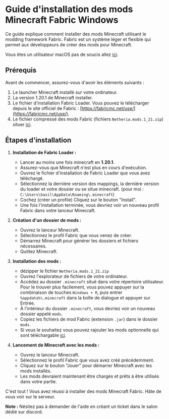 # Guide d'installation des mods Minecraft Fabric Windows

Ce guide explique comment installer des mods Minecraft utilisant le modding framework Fabric. Fabric est un système léger et flexible qui permet aux développeurs de créer des mods pour Minecraft.

Vous ètes un utilisateur macOS pas de soucis allez [ici](https://github.com/MrPantoufle/Netheria-mods/tree/mac).

## Prérequis

Avant de commencer, assurez-vous d'avoir les éléments suivants :

1. Le launcher Minecraft installé sur votre ordinateur.
2. La version 1.20.1 de Minecraft installer.
3. Le fichier d'installation Fabric Loader. Vous pouvez le télécharger depuis le site officiel de Fabric : [https://fabricmc.net/use/](https://fabricmc.net/use/).
4. Le fichier compressé des mods Fabric (fichiers `Netheria.mods.1_21.zip`) situer [ici](https://github.com/MrPantoufle/Netheria-mods/releases/tag/2.0.0).

## Étapes d'installation

1. **Installation de Fabric Loader :**
   - Lancer au moins une fois minecraft en **1.20.1**.
   - Assurez-vous que Minecraft n'est plus en cours d'exécution.
   - Ouvrez le fichier d'installation de Fabric Loader que vous avez téléchargé.
   - Sélectionnez la dernière version des mappings, la dernière version du loader et votre dossier ou se situe minecraft.
     (pour moi : `C:\Users\basil\AppData\Roaming\.minecraft`)
   - Cochez (créer un profile) Cliquez sur le bouton "Install".
   - Une fois l'installation terminée, vous devriez voir un nouveau profil Fabric dans votre lanceur Minecraft.

3. **Création d'un dossier de mods :**
   - Ouvrez le lanceur Minecraft.
   - Sélectionnez le profil Fabric que vous venez de créer.
   - Démarrez Minecraft pour générer les dossiers et fichiers nécessaires.
   - Quittez Minecraft.

4. **Installation des mods :**
   - dézipper le fichier `Netheria.mods.1_21.zip`
   - Ouvrez l'explorateur de fichiers de votre ordinateur.
   - Accédez au dossier `.minecraft` situé dans votre répertoire utilisateur. Pour le trouver plus facilement, vous pouvez appuyer sur la combinaison de touches `Windows + R`, puis entrer `%appdata%\.minecraft` dans la boîte de dialogue et appuyer sur Entrée.
   - À l'intérieur du dossier `.minecraft`, vous devriez voir un nouveau dossier appelé `mods`.
   - Copiez les fichiers de mod Fabric (extension `.jar`) dans le dossier `mods`.
   - Si vous le souhaitez vous pouvez rajouter les mods optionnelle qui sont téléchargable [ici](https://github.com/MrPantoufle/Netheria-mods/releases/tag/2.0.0).
 

6. **Lancement de Minecraft avec les mods :**
   - Ouvrez le lanceur Minecraft.
   - Sélectionnez le profil Fabric que vous avez créé précédemment.
   - Cliquez sur le bouton "Jouer" pour démarrer Minecraft avec les mods installés.
   - Les mods devraient maintenant être chargés et prêts à être utilisés dans votre partie.
  
C'est tout ! Vous avez réussi à installer des mods Minecraft Fabric. Hâte de vous voir sur le serveur.

**Note :** Nésitez pas à demander de l'aide en créant un ticket dans le salon dédié sur discord.
